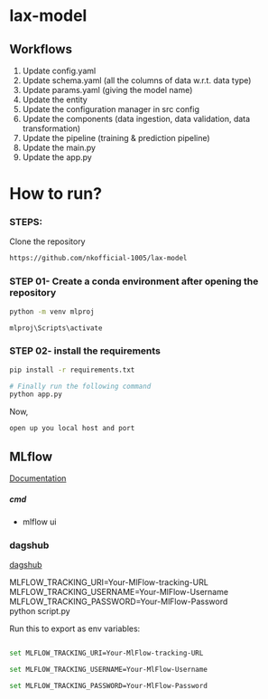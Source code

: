 # lax-model

## Workflows

1. Update config.yaml
2. Update schema.yaml (all the columns of data w.r.t. data type)
3. Update params.yaml (giving the model name)
4. Update the entity
5. Update the configuration manager in src config
6. Update the components (data ingestion, data validation, data transformation)
7. Update the pipeline (training & prediction pipeline)
8. Update the main.py
9. Update the app.py

# How to run?
### STEPS:

Clone the repository

```bash
https://github.com/nkofficial-1005/lax-model
```
### STEP 01- Create a conda environment after opening the repository

```bash
python -m venv mlproj
```

```bash
mlproj\Scripts\activate
```


### STEP 02- install the requirements
```bash
pip install -r requirements.txt
```


```bash
# Finally run the following command
python app.py
```

Now,
```bash
open up you local host and port
```



## MLflow

[Documentation](https://mlflow.org/docs/latest/index.html)


##### cmd
- mlflow ui

### dagshub
[dagshub](https://dagshub.com/)

MLFLOW_TRACKING_URI=Your-MlFlow-tracking-URL \
MLFLOW_TRACKING_USERNAME=Your-MlFlow-Username \
MLFLOW_TRACKING_PASSWORD=Your-MlFlow-Password \
python script.py

Run this to export as env variables:

```bash

set MLFLOW_TRACKING_URI=Your-MlFlow-tracking-URL

set MLFLOW_TRACKING_USERNAME=Your-MlFlow-Username

set MLFLOW_TRACKING_PASSWORD=Your-MlFlow-Password

```